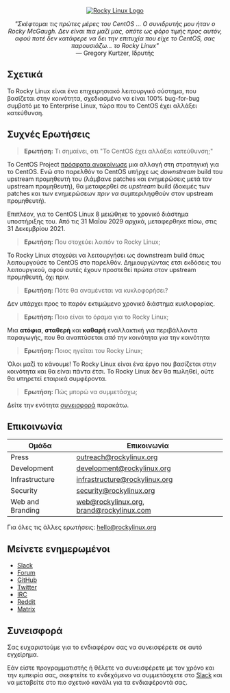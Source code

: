<p align="center">
<a href="https://rockylinux.org/">
<img src="https://media.githubusercontent.com/media/rocky-linux/branding/main/logo-text-light%402x.png" alt="Rocky Linux Logo">
</a>
</p>

<p align="center">
<i>"Σκέφτομαι τις πρώτες μέρες του CentOS ... Ο συνιδρυτής μου ήταν ο Rocky McGaugh. Δεν είναι πια μαζί μας, οπότε ως φόρο τιμής προς αυτόν, αφού ποτέ δεν κατάφερε να δει την επιτυχία που είχε το CentOS, σας παρουσιάζω... το Rocky Linux"</i><br>
— Gregory Kurtzer, Ιδρυτής
</p>

## Σχετικά

Το Rocky Linux είναι ένα επιχειρησιακό λειτουργικό σύστημα, που βασίζεται στην κοινότητα, σχεδιασμένο να είναι 100% bug-for-bug συμβατό με το Enterprise Linux, τώρα που το CentOS έχει αλλάξει κατεύθυνση.

## Συχνές Ερωτήσεις

> **Ερωτήση:** Τι σημαίνει, οτι "Το CentOS έχει αλλάξει κατεύθυνση;"

Το CentOS Project [πρόσφατα ανακοίνωσε](https://blog.centos.org/2020/12/future-is-centos-stream/) μια αλλαγή στη στρατηγική για το CentOS. Ενώ στο παρελθόν το CentOS υπήρχε ως *downstream* build του upstream προμηθευτή του (λάμβανε patches και ενημερώσεις μετά τον upstream προμηθευτή), θα μεταφερθεί σε *upstream* build (δοκιμές των patches και των ενημερώσεων *πριν να* συμπεριληφθούν στον upstream προμηθευτή).

Επιπλέον, για το CentOS Linux 8 μειώθηκε το χρονικό διάστημα υποστήριξης του. Από τις 31 Μαΐου 2029 αρχικά, μεταφερθηκε πίσω, στις 31 Δεκεμβρίου 2021.

> **Ερωτήση:** Που στοχεύει λοιπόν το Rocky Linux;

Το Rocky Linux στοχεύει να λειτουργήσει ως downstream build όπως λειτουργούσε το CentOS στο παρελθόν. Δημιουργώντας ετσι εκδόσεις του λειτουργικού, αφού αυτές έχουν προστεθεί πρώτα στον upstream προμηθευτή, όχι πριν.

> **Ερωτήση:** Πότε θα αναμένεται να κυκλοφορήσει?

Δεν υπάρχει προς το παρόν εκτιμώμενο χρονικό διάστημα κυκλοφορίας.

> **Ερωτήση:** Ποιο είναι το όραμα για το Rocky Linux;

Μια **ατόφια**, **σταθερή** και **καθαρή** εναλλακτική για περιβάλλοντα παραγωγής, που θα αναπτύσεται *από την* κοινότητα *για* την κοινότητα

> **Ερωτήση:** Ποιος ηγείται του Rocky Linux;

Όλοι μαζί το κάνουμε! Το Rocky Linux είναι ένα έργο που βασίζεται στην κοινότητα και θα είναι πάντα έτσι. Το Rocky Linux δεν θα πωληθεί, ούτε θα υπηρετεί εταιρικά συμφέροντα.

> **Ερωτήση:** Πώς μπορώ να συμμετάσχω;

Δείτε την ενότητα [συνεισφορά](#Συνεισφορά) παρακάτω.

## Επικοινωνία

| Ομάδα                         | Επικοινωνία                               |
|-------------------------------|-------------------------------------------|
| Press                         | outreach@rockylinux.org                   |
| Development                   | development@rockylinux.org                |
| Infrastructure                | infrastructure@rockylinux.org             |
| Security                      | security@rockylinux.org                   |
| Web and Branding              | web@rockylinux.org, brand@rockylinux.com  |


Για όλες τις άλλες ερωτήσεις: hello@rockylinux.org

## Μείνετε ενημερωμένοι

* [Slack](https://slack.rockylinux.org)
* [Forum](https://forums.rockylinux.org/)
* [GitHub](https://github.com/rocky-linux/)
* [Twitter](https://twitter.com/rocky_linux)
* [IRC](https://webchat.freenode.net/?channels=rockylinux)
* [Reddit](https://www.reddit.com/r/RockyLinux)
* [Matrix](https://matrix.to/#/+rockylinux:matrix.org)

## Συνεισφορά

Σας ευχαριστούμε για το ενδιαφέρον σας να συνεισφέρετε σε αυτό εγχείρημα.

Εάν είστε προγραμματιστής ή θέλετε να συνεισφέρετε με τον χρόνο και την εμπειρία σας, σκεφτείτε το ενδεχόμενο να συμμετάσχετε στο [Slack](https://slack.rockylinux.org) και να μεταβείτε στο πιο σχετικό κανάλι για τα ενδιαφέροντά σας.

